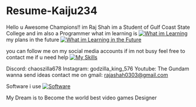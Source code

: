 # Resume-Kaiju234
Hello u Awesome Champions!! im Raj Shah im a Student of Gulf Coast State College and im also 
a Programmer 
what im learning is 
[![What im Learning](https://skillicons.dev/icons?i=python,java,cpp,bash,cs,c#&perline=3)](https://skillicons.dev)
my plans in the future
[![What im Learning in the Future](https://skillicons.dev/icons?i=html,css,js,react,#&perline=3)](https://skillicons.dev)

you can follow me on my social media accounts if im not busy feel free to contact me if u need help
[![My Skills](https://skillicons.dev/icons?i=discord,instagram,gmail)](https://skillicons.dev)

Discord: chaoszilla678
Instagram: godzilla_king_576
Youtube: The Gundam
wanna send ideas contact me on gmail: rajashah0303@gmail.com

Software i use 
[![Software](https://skillicons.dev/icons?i=vscode,visualstudio,neovim,idea#&perline=3)](https://skillicons.dev)





My Dream is to Become the world best video games Designer
